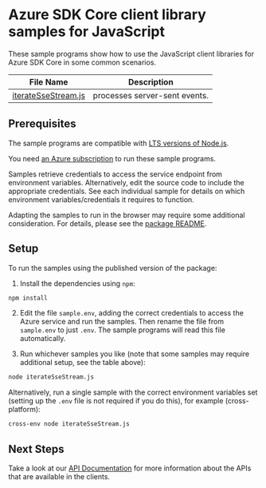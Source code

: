 # Azure SDK Core client library samples for JavaScript

These sample programs show how to use the JavaScript client libraries for Azure SDK Core in some common scenarios.

| **File Name**                           | **Description**               |
| --------------------------------------- | ----------------------------- |
| [iterateSseStream.js][iteratessestream] | processes server-sent events. |

## Prerequisites

The sample programs are compatible with [LTS versions of Node.js](https://github.com/nodejs/release#release-schedule).

You need [an Azure subscription][freesub] to run these sample programs.

Samples retrieve credentials to access the service endpoint from environment variables. Alternatively, edit the source code to include the appropriate credentials. See each individual sample for details on which environment variables/credentials it requires to function.

Adapting the samples to run in the browser may require some additional consideration. For details, please see the [package README][package].

## Setup

To run the samples using the published version of the package:

1. Install the dependencies using `npm`:

```bash
npm install
```

2. Edit the file `sample.env`, adding the correct credentials to access the Azure service and run the samples. Then rename the file from `sample.env` to just `.env`. The sample programs will read this file automatically.

3. Run whichever samples you like (note that some samples may require additional setup, see the table above):

```bash
node iterateSseStream.js
```

Alternatively, run a single sample with the correct environment variables set (setting up the `.env` file is not required if you do this), for example (cross-platform):

```bash
cross-env node iterateSseStream.js
```

## Next Steps

Take a look at our [API Documentation][apiref] for more information about the APIs that are available in the clients.

[iteratessestream]: https://github.com/Azure/azure-sdk-for-js/blob/main/sdk/core/core-sse/samples/v1/javascript/iterateSseStream.js
[apiref]: https://learn.microsoft.com/javascript/api/
[freesub]: https://azure.microsoft.com/free/
[package]: https://github.com/Azure/azure-sdk-for-js/tree/main/sdk/core/core-sse/README.md
